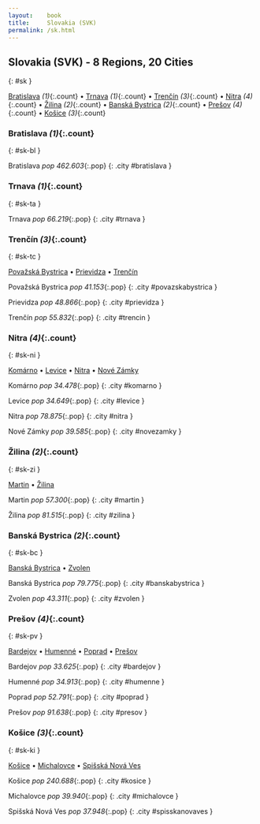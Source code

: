 ```yaml
---
layout:    book
title:     Slovakia (SVK)
permalink: /sk.html
---
```


## Slovakia (SVK) - 8 Regions, 20 Cities
{: #sk }


[Bratislava](#sk-bl) _(1)_{:.count} • [Trnava](#sk-ta) _(1)_{:.count} • [Trenčín](#sk-tc) _(3)_{:.count} • [Nitra](#sk-ni) _(4)_{:.count} • [Žilina](#sk-zi) _(2)_{:.count} • [Banská Bystrica](#sk-bc) _(2)_{:.count} • [Prešov](#sk-pv) _(4)_{:.count} • [Košice](#sk-ki) _(3)_{:.count}




### Bratislava _(1)_{:.count}
{: #sk-bl }




<div class='columns2' markdown='1'>


Bratislava  _pop 462.603_{:.pop} {: .city #bratislava } <br>

</div>



### Trnava _(1)_{:.count}
{: #sk-ta }




<div class='columns2' markdown='1'>


Trnava  _pop 66.219_{:.pop} {: .city #trnava } <br>

</div>



### Trenčín _(3)_{:.count}
{: #sk-tc }


[Považská Bystrica](#povazskabystrica) • [Prievidza](#prievidza) • [Trenčín](#trencin)

<div class='columns2' markdown='1'>


Považská Bystrica  _pop 41.153_{:.pop} {: .city #povazskabystrica } <br>

Prievidza  _pop 48.866_{:.pop} {: .city #prievidza } <br>

Trenčín  _pop 55.832_{:.pop} {: .city #trencin } <br>

</div>



### Nitra _(4)_{:.count}
{: #sk-ni }


[Komárno](#komarno) • [Levice](#levice) • [Nitra](#nitra) • [Nové Zámky](#novezamky)

<div class='columns2' markdown='1'>


Komárno  _pop 34.478_{:.pop} {: .city #komarno } <br>

Levice  _pop 34.649_{:.pop} {: .city #levice } <br>

Nitra  _pop 78.875_{:.pop} {: .city #nitra } <br>

Nové Zámky  _pop 39.585_{:.pop} {: .city #novezamky } <br>

</div>



### Žilina _(2)_{:.count}
{: #sk-zi }


[Martin](#martin) • [Žilina](#zilina)

<div class='columns2' markdown='1'>


Martin  _pop 57.300_{:.pop} {: .city #martin } <br>

Žilina  _pop 81.515_{:.pop} {: .city #zilina } <br>

</div>



### Banská Bystrica _(2)_{:.count}
{: #sk-bc }


[Banská Bystrica](#banskabystrica) • [Zvolen](#zvolen)

<div class='columns2' markdown='1'>


Banská Bystrica  _pop 79.775_{:.pop} {: .city #banskabystrica } <br>

Zvolen  _pop 43.311_{:.pop} {: .city #zvolen } <br>

</div>



### Prešov _(4)_{:.count}
{: #sk-pv }


[Bardejov](#bardejov) • [Humenné](#humenne) • [Poprad](#poprad) • [Prešov](#presov)

<div class='columns2' markdown='1'>


Bardejov  _pop 33.625_{:.pop} {: .city #bardejov } <br>

Humenné  _pop 34.913_{:.pop} {: .city #humenne } <br>

Poprad  _pop 52.791_{:.pop} {: .city #poprad } <br>

Prešov  _pop 91.638_{:.pop} {: .city #presov } <br>

</div>



### Košice _(3)_{:.count}
{: #sk-ki }


[Košice](#kosice) • [Michalovce](#michalovce) • [Spišská Nová Ves](#spisskanovaves)

<div class='columns2' markdown='1'>


Košice  _pop 240.688_{:.pop} {: .city #kosice } <br>

Michalovce  _pop 39.940_{:.pop} {: .city #michalovce } <br>

Spišská Nová Ves  _pop 37.948_{:.pop} {: .city #spisskanovaves } <br>

</div>


 
